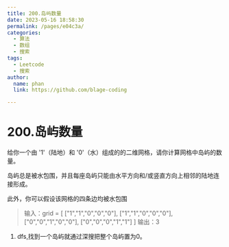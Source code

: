 ```yaml
---
title: 200.岛屿数量
date: 2023-05-16 18:58:30
permalink: /pages/e04c3a/
categories: 
  - 算法
  - 数组
  - 搜索
tags: 
  - Leetcode
  - 搜索
author: 
  name: phan
  link: https://github.com/blage-coding

---
```

# 200.岛屿数量

给你一个由 '1'（陆地）和 '0'（水）组成的的二维网格，请你计算网格中岛屿的数量。

岛屿总是被水包围，并且每座岛屿只能由水平方向和/或竖直方向上相邻的陆地连接形成。

此外，你可以假设该网格的四条边均被水包围

> 输入：grid = [
> ["1","1","0","0","0"],
> ["1","1","0","0","0"],
> ["0","0","1","0","0"],
> ["0","0","0","1","1"]
> ]
> 输出：3

1. dfs,找到一个岛屿就通过深搜把整个岛屿置为0。